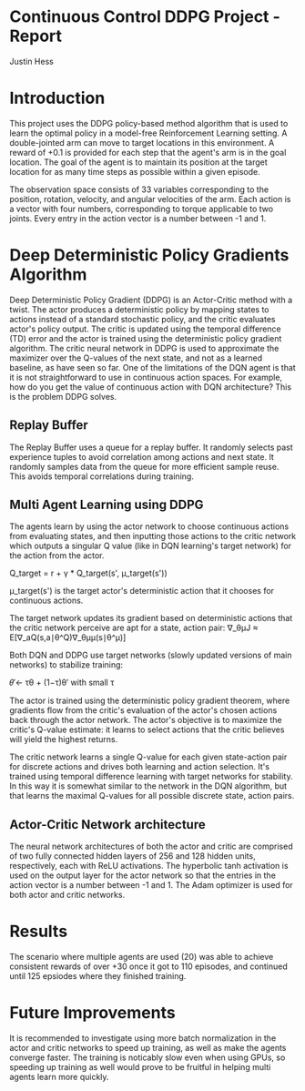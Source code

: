 # Continuous Control DDPG Project - Report

Justin Hess

# Introduction

This project uses the DDPG policy-based method algorithm that is used to learn the optimal policy in a model-free Reinforcement Learning setting. A double-jointed arm can move to target locations in this environment. A reward of +0.1 is provided for each step that the agent's arm is in the goal location. The goal of the agent is to maintain its position at the target location for as many time steps as possible within a given episode.

The observation space consists of 33 variables corresponding to the position, rotation, velocity, and angular velocities of the arm. Each action is a vector with four numbers, corresponding to torque applicable to two joints. Every entry in the action vector is a number between -1 and 1.

# Deep Deterministic Policy Gradients Algorithm

Deep Deterministic Policy Gradient (DDPG) is an Actor-Critic method with a twist. The actor produces a deterministic policy by mapping states to actions instead of a standard stochastic policy, and the critic evaluates actor's policy output. The critic is updated using the temporal difference (TD) error and the actor is trained using the deterministic policy gradient algorithm. The critic neural network in DDPG is used to approximate the maximizer over the Q-values of the next state, and not as a learned baseline, as have seen so far. One of the limitations of the DQN agent is that it is not straightforward to use in continuous action spaces. For example, how do you get the value of continuous action with DQN architecture? This is the problem DDPG solves.

## Replay Buffer

The Replay Buffer uses a queue for a replay buffer. It randomly selects past experience tuples to avoid correlation among actions and next state. It randomly samples data from the queue for more efficient sample reuse. This avoids temporal correlations during training.

## Multi Agent Learning using DDPG

The agents learn by using the actor network to choose continuous actions from evaluating states, and then inputting those actions to the critic network which outputs a singular Q value (like in DQN learning's target network) for the action from the actor.

Q_target = r + γ * Q_target(s', μ_target(s'))

μ_target(s') is the target actor's deterministic action that it chooses for continuous actions.

The target network updates its gradient based on deterministic actions that the critic network perceive are apt for a state, action pair:
∇_θμJ ≈ E[∇_aQ(s,a∣θ^Q)∇_θμμ(s∣θ^μ)]

Both DQN and DDPG use target networks (slowly updated versions of main networks) to stabilize training:

𝜃′← τθ + (1−τ)θ′ with small τ

The actor is trained using the deterministic policy gradient theorem, where gradients flow from the critic's evaluation of the actor's chosen actions back through the actor network. The actor's objective is to maximize the critic's Q-value estimate: it learns to select actions that the critic believes will yield the highest returns.

The critic network learns a single Q-value for each given state-action pair for discrete actions and drives both learning and action selection. It's trained using temporal difference learning with target networks for stability. In this way it is somewhat similar to the network in the DQN algorithm, but that learns the maximal Q-values for all possible discrete state, action pairs.

## Actor-Critic Network architecture

The neural network architectures of both the actor and critic are comprised of two fully connected hidden layers of 256 and 128 hidden units, respectively, each with ReLU activations. The hyperbolic tanh activation is used on the output layer for the actor network so that the entries in the action vector is a number between -1 and 1. The Adam optimizer is used for both actor and critic networks.

# Results

The scenario where multiple agents are used (20) was able to achieve consistent rewards of over +30 once it got to 110 episodes, and continued until 125 epsiodes where they finished training.

# Future Improvements

It is recommended to investigate using more batch normalization in the actor and critic networks to speed up training, as well as make the agents converge faster. The training is noticably slow even when using GPUs, so speeding up training as well would prove to be fruitful in helping multi agents learn more quickly.